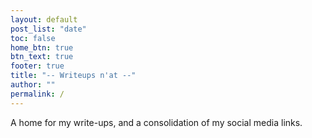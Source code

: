 ```yaml
---
layout: default
post_list: "date"
toc: false
home_btn: true
btn_text: true
footer: true
title: "-- Writeups n'at --"
author: ""
permalink: /
---
```


A home for my write-ups, and a consolidation of my social media links.
